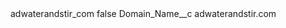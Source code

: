 <?xml version="1.0" encoding="UTF-8"?>
<CustomMetadata xmlns="http://soap.sforce.com/2006/04/metadata" xmlns:xsi="http://www.w3.org/2001/XMLSchema-instance" xmlns:xsd="http://www.w3.org/2001/XMLSchema">
    <label>adwaterandstir_com</label>
    <protected>false</protected>
    <values>
        <field>Domain_Name__c</field>
        <value xsi:type="xsd:string">adwaterandstir.com</value>
    </values>
</CustomMetadata>
